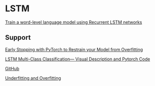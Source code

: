 # LSTM

[Train a word-level language model using Recurrent LSTM networks](https://github.com/pytorch/examples/tree/main/word_language_model)

## Support

[Early Stopping with PyTorch to Restrain your Model from Overfitting](https://medium.com/analytics-vidhya/early-stopping-with-pytorch-to-restrain-your-model-from-overfitting-dce6de4081c5)

[LSTM Multi-Class Classification— Visual Description and Pytorch Code]()

[GitHub](https://github.com/Bjarten/early-stopping-pytorch)

[Underfitting and Overfitting](https://www.kaggle.com/code/dansbecker/underfitting-and-overfitting)
